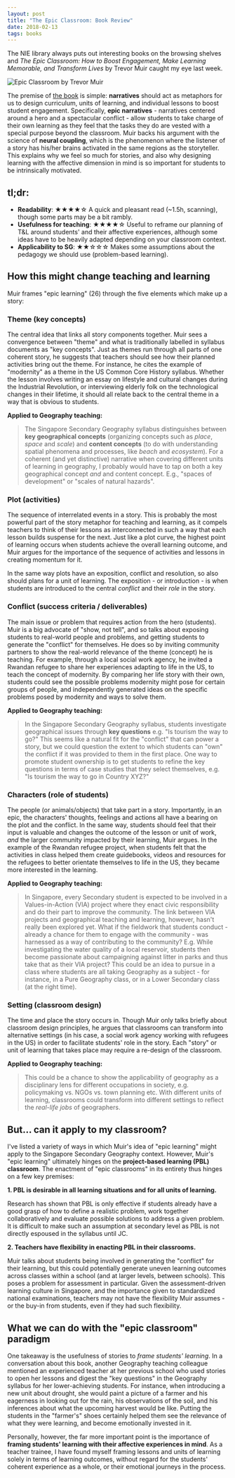 ```yaml
---
layout: post
title: "The Epic Classroom: Book Review"
date: 2018-02-13
tags: books
---
```

The NIE library always puts out interesting books on the browsing shelves and *The Epic Classroom: How to Boost Engagement, Make Learning Memorable, and Transform Lives* by Trevor Muir caught my eye last week. 

![Epic Classroom by Trevor Muir]({{site.baseurl}}/assets/epic_classroom.jpg)

The premise of [the book](https://www.goodreads.com/book/show/35560006-the-epic-classroom) is simple: **narratives** should act as metaphors for us to design curriculum, units of learning, and individual lessons to boost student engagement. Specifically, **epic narratives** - narratives centered around a hero and a spectacular conflict - allow students to take charge of their own learning as they feel that the tasks they do are vested with a special purpose beyond the classroom. Muir backs his argument with the science of **neural coupling**, which is the phenomenon where the listener of a story has his/her brains activated in the same regions as the storyteller. This explains why we feel so much for stories, and also why designing learning with the affective dimension in mind is so important for students to be intrinsically motivated. 

## tl;dr:
* **Readability**: &#9733;&#9733;&#9733;&#9733;&#9734; A quick and pleasant read (~1.5h, scanning), though some parts may be a bit rambly.
* **Usefulness for teaching**: &#9733;&#9733;&#9733;&#9733;&#9734; Useful to reframe our planning of T&L around students' and their affective experiences, although some ideas have to be heavily adapted depending on your classroom context. 
* **Applicability to SG**: &#9733;&#9733;&#9734;&#9734;&#9734; Makes some assumptions about the pedagogy we should use (problem-based learning). 

## How this might change teaching and learning
Muir frames "epic learning" (26) through the five elements which make up a story:


### Theme (key concepts) 
The central idea that links all story components together. Muir sees a convergence between "theme" and what is traditionally labelled in syllabus documents as "key concepts". Just as themes run through all parts of one coherent story, he suggests that teachers should see how their planned activities bring out the theme. For instance, he cites the example of "modernity" as a theme in the US Common Core History syllabus. Whether the lesson involves writing an essay on lifestyle and cultural changes during the Industrial Revolution, or interviewing elderly folk on the technological changes in their lifetime, it should all relate back to the central theme in a way that is obvious to students. 

**Applied to Geography teaching:**
> The Singapore Secondary Geography syllabus distinguishes between **key geographical concepts** (organizing concepts such as *place*, *space* and *scale*) and **content concepts** (to do with understanding spatial phenomena and processes, like *beach* and *ecosystem*). For a coherent (and yet distinctive) narrative when covering different units of learning in geography, I probably would have to tap on both a key geographical concept *and* and content concept. E.g., "spaces of development" or "scales of natural hazards". 

### Plot (activities)
The sequence of interrelated events in a story. This is probably the most powerful part of the story metaphor for teaching and learning, as it compels teachers to think of their lessons as interconnected in such a way that each lesson builds suspense for the next. Just like a plot curve, the highest point of learning occurs when students achieve the overall learning outcome, and Muir argues for the importance of the sequence of activities and lessons in creating momentum for it. 

In the same way plots have an exposition, conflict and resolution, so also should plans for a unit of learning. The exposition - or introduction - is when students are introduced to the central *conflict* and their *role* in the story. 

### Conflict (success criteria / deliverables)
The main issue or problem that requires action from the hero (students). Muir is a big advocate of "show, not tell", and so talks about exposing students to real-world people and problems, and getting students to generate the "conflict" for themselves. He does so by inviting community partners to show the real-world relevance of the theme (concept) he is teaching. For example, through a local social work agency, he invited a Rwandan refugee to share her experiences adapting to life in the US, to teach the concept of modernity. By comparing her life story with their own, students could see the possible problems modernity might pose for certain groups of people, and independently generated ideas on the specific problems posed by modernity and ways to solve them. 

**Applied to Geography teaching:**
> In the Singapore Secondary Geography syllabus, students investigate geographical issues through **key questions** e.g. "Is tourism the way to go?" This seems like a natural fit for the "conflict" that can power a story, but we could question the extent to which students can "own" the conflict if it was provided to them in the first place. One way to promote student ownership is to get students to refine the key questions in terms of case studies that they select themselves, e.g. "Is tourism the way to go in Country XYZ?" 

### Characters (role of students)
The people (or animals/objects) that take part in a story. Importantly, in an epic, the characters' thoughts, feelings and actions all have a bearing on the plot and the conflict. In the same way, students should feel that their input is valuable and changes the outcome of the lesson or unit of work, *and* the larger community impacted by their learning, Muir argues. In the example of the Rwandan refugee project, when students felt that the activities in class helped them create guidebooks, videos and resources for the refugees to better orientate themselves to life in the US, they became more interested in the learning.

**Applied to Geography teaching:**
> In Singapore, every Secondary student is expected to be involved in a Values-in-Action (VIA) project where they enact civic responsibility and do their part to improve the community. The link between VIA projects and geographical teaching and learning, however, hasn't really been explored yet. What if the fieldwork that students conduct - already a chance for them to engage with the community - was harnessed as a way of contributing to the community? E.g. While investigating the water quality of a local reservoir, students then become passionate about campaigning against litter in parks and thus take that as their VIA project? This could be an idea to pursue in a class where students are all taking Geography as a subject - for instance, in a Pure Geography class, or in a Lower Secondary class (at the right time).  

### Setting (classroom design)
The time and place the story occurs in. Though Muir only talks briefly about classroom design principles, he argues that classrooms can transform into alternative settings (in his case, a social work agency working with refugees in the US) in order to facilitate students' role in the story. Each "story" or unit of learning that takes place may require a re-design of the classroom. 

**Applied to Geography teaching:**
> This could be a chance to show the applicability of geography as a disciplinary lens for different occupations in society, e.g. policymaking vs. NGOs vs. town planning etc. With different units of learning, classrooms could transform into different settings to reflect the *real-life jobs* of geographers. 

## But... can it apply to my classroom? 
I've listed a variety of ways in which Muir's idea of "epic learning" might apply to the Singapore Secondary Geography context. However, Muir's "epic learning" ultimately hinges on the **project-based learning (PBL) classroom**. The enactment of "epic classrooms" in its entirety thus hinges on a few key premises: 

**1. PBL is desirable in all learning situations and for all units of learning.**

Research has shown that PBL is only effective if students already have a good grasp of how to define a realistic problem, work together collaboratively and evaluate possible solutions to address a given problem. It is difficult to make such an assumption at secondary level as PBL is not directly espoused in the syllabus until JC. 

**2. Teachers have flexibility in enacting PBL in their classrooms.**

Muir talks about students being involved in generating the "conflict" for their learning, but this could potentially generate uneven learning outcomes across classes within a school (and at larger levels, between schools). This poses a problem for assessment in particular. Given the assessment-driven learning culture in Singapore, and the importance given to standardized national examinations, teachers may not have the flexibility Muir assumes - or the buy-in from students, even if they had such flexibility. 


## What we can do with the "epic classroom" paradigm
One takeaway is the usefulness of stories to *frame students' learning*. In a conversation about this book, another Geography teaching colleague mentioned an experienced teacher at her previous school who used stories to open her lessons and digest the "key questions" in the Geography syllabus for her lower-achieving students. For instance, when introducing a new unit about drought, she would paint a picture of a farmer and his eagerness in looking out for the rain, his observations of the soil, and his inferences about what the upcoming harvest would be like. Putting the students in the "farmer's" shoes certainly helped them see the relevance of what they were learning, and become emotionally invested in it.

Personally, however, the far more important point is the importance of **framing students' learning with their affective experiences in mind**. As a teacher trainee, I have found myself framing lessons and units of learning solely in terms of learning outcomes, without regard for the students' coherent experience as a whole, or their emotional journeys in the process.
